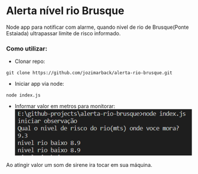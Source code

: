 # Alerta nível rio Brusque

Node app para notificar com alarme, quando nivel de rio de Brusque(Ponte Estaiada) ultrapassar limite de risco informado.

### Como utilizar:
- Clonar repo:
```shell
git clone https://github.com/jozimarback/alerta-rio-brusque.git
```

- Iniciar app via node:
```shell
node index.js
```
- Informar valor em metros para monitorar:
![cmd-node](./docs/cmd-node.png)

Ao atingir valor um som de sirene ira tocar em sua máquina.